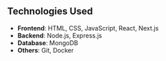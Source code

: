 ## Technologies Used
- **Frontend**: HTML, CSS, JavaScript, React, Next.js
- **Backend**: Node.js, Express.js
- **Database**: MongoDB
- **Others**: Git, Docker
